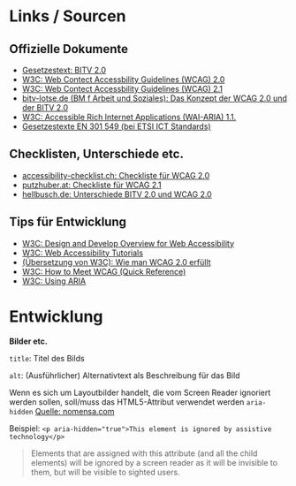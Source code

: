 
# Links / Sourcen

## Offizielle Dokumente
* [Gesetzestext: BITV 2.0](https://www.gesetze-im-internet.de/bitv_2_0/BJNR184300011.html)
* [W3C: Web Contect Accessbility Guidelines (WCAG) 2.0](https://www.w3.org/TR/WCAG20/)
* [W3C: Web Contect Accessbility Guidelines (WCAG) 2.1](https://www.w3.org/TR/WCAG21/)
* [bitv-lotse.de (BM f Arbeit und Soziales): Das Konzept der WCAG 2.0 und der BITV 2.0](http://www.bitv-lotse.de/BL/DE/1_Einfuehrung/1_3_Konzept/1_3_konzept_node.html)
* [W3C: Accessible Rich Internet Applications (WAI-ARIA) 1.1.](https://www.w3.org/TR/wai-aria/)
* [Gesetzestexte EN 301 549 (bei ETSI ICT Standards)](https://www.etsi.org/standards#page=1&search=301549&title=1&etsiNumber=1&content=1&version=0&onApproval=1&published=1&historical=1&startDate=1988-01-15&endDate=2020-02-18&harmonized=0&keyword=&TB=&stdType=&frequency=&mandate=&collection=&sort=1)

## Checklisten, Unterschiede etc.
* [accessibility-checklist.ch: Checkliste für WCAG 2.0](https://www.accessibility-checklist.ch/)
* [putzhuber.at: Checkliste für WCAG 2.1](https://www.putzhuber.at/wcag-2-1-a-checkliste/)
* [hellbusch.de: Unterschiede BITV 2.0 und WCAG 2.0](https://www.hellbusch.de/auf-zur-barrierefreien-version/)

## Tips für Entwicklung
* [W3C: Design and Develop Overview for Web Accessibility](https://www.w3.org/WAI/design-develop/)
* [W3C: Web Accessibility Tutorials](https://www.w3.org/WAI/tutorials/)
* [(Übersetzung von W3C): Wie man WCAG 2.0 erfüllt](https://www.einfach-fuer-alle.de/wcag2.0/uebersetzungen/How-to-Meet-WCAG-2.0/)
* [W3C: How to Meet WCAG (Quick Reference)](https://www.w3.org/WAI/WCAG21/quickref/?versions=2.0)
* [W3C: Using ARIA](https://w3c.github.io/using-aria/)


# Entwicklung

**Bilder etc.**

`title`: Titel des Bilds

`alt`: (Ausführlicher) Alternativtext als Beschreibung für das Bild

Wenn es sich um Layoutbilder handelt, die vom Screen Reader ignoriert werden sollen, soll/muss das HTML5-Attribut verwendet werden
`aria-hidden` [Quelle: nomensa.com](https://www.nomensa.com/blog/2017/how-improve-web-accessibility-hiding-elements)

Beispiel: `<p aria-hidden="true">This element is ignored by assistive technology</p>`

> Elements that are assigned with this attribute (and all the child elements) will be ignored by a screen reader as it will be invisible to them, but will be visible to sighted users. 



